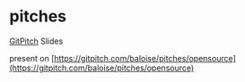 # pitches

[GitPitch](https://github.com/gitpitch/gitpitch#what-is-gitpitch) Slides

present on [https://gitpitch.com/baloise/pitches/opensource](https://gitpitch.com/baloise/pitches/opensource)
